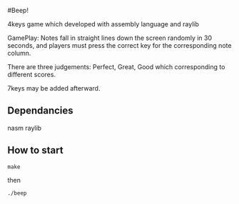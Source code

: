 #Beep!

4keys game which developed with assembly language and raylib 

GamePlay: Notes fall in straight lines down the screen randomly in 30 seconds, and players must press the correct key for the corresponding note column.

There are three judgements: Perfect, Great, Good which corresponding to different scores.

7keys may be added afterward.

## Dependancies

nasm
raylib

## How to start

```
make 
```

then 

```
./beep
```


